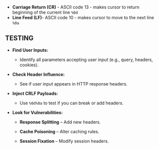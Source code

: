 - **Carriage Return (CR)** - ASCII code 13 - makes cursor to return beginning of the current line `%0d`
- **Line Feed (LF)**- ASCII code 10 - makes cursor to move to the next line `%0a`


## TESTING

- **Find User Inputs:**
    
    - Identify all parameters accepting user input (e.g., query, headers, cookies).
        
- **Check Header Influence:**
    
    - See if user input appears in HTTP response headers.
        
- **Inject CRLF Payloads:**
    
    - Use `%0d%0a` to test if you can break or add headers.
        
- **Look for Vulnerabilities:**
    
    - **Response Splitting** – Add new headers.
        
    - **Cache Poisoning** – Alter caching rules.
        
    - **Session Fixation** – Modify session headers.



